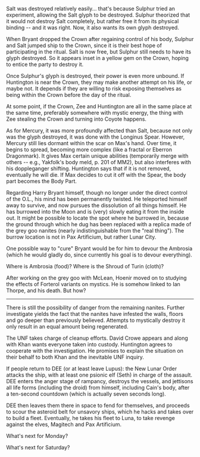 Salt was destroyed relatively easily... that's because Sulphur tried an experiment, allowing the Salt glyph to be destroyed. Sulphur theorized that it would not destroy Salt completely, but rather free it from its physical binding -- and it was right. Now, it also wants its own glyph destroyed.

When Bryant dropped the Crown after regaining control of his body, Sulphur and Salt jumped ship to the Crown, since it is their best hope of participating in the ritual. Salt is now free, but Sulphur still needs to have its glyph destroyed. So it appears inset in a yellow gem on the Crown, hoping to entice the party to destroy it.

Once Sulphur's glyph is destroyed, their power is even more unbound. If Huntington is near the Crown, they may make another attempt on his life, or maybe not. It depends if they are willing to risk exposing themselves as being within the Crown before the day of the ritual.

At some point, if the Crown, Zee and Huntington are all in the same place at the same time, preferably somewhere with mystic energy, the thing with Zee stealing the Crown and turning into Coyote happens.

As for Mercury, it was more profoundly affected than Salt, because not only was the glyph destroyed, it was done with the Longinus Spear. However, Mercury still lies dormant within the scar on Max's hand. Over time, it begins to spread, becoming more complex (like a fractal or Eberron Dragonmark). It gives Max certain unique abilities (temporarily merge with others -- e.g., Yakfolk's body meld, p. 201 of MM2), but also interferes with his doppleganger shifting. Huntington says that if it is not removed, eventually he will die. If Max decides to cut it off with the Spear, the body part becomes the Body Part.

Regarding Harry Bryant himself, though no longer under the direct control of the O.L., his mind has been permanently twisted. He teleported himself away to survive, and now pursues the dissolution of all things himself. He has burrowed into the Moon and is (very) slowly eating it from the inside out. It might be possible to locate the spot where he burrowed in, because the ground through which he dug has been replaced with a replica made of the grey goo nanites (nearly indistinguishable from the &quot;real thing&quot;). The burrow location is not in Pax Artificium, but rather Lunar City.

One possible way to &quot;cure&quot; Bryant would be for him to devour the Ambrosia (which he would gladly do, since currently his goal is to devour everything).

Where is Ambrosia (food)? Where is the Shroud of Turin (cloth)?

After working on the grey goo with McLean, Hoenir moved on to studying the effects of Forterol variants on mystics. He is somehow linked to Ian Thorpe, and his death. But how?

-----

There is still the possibility of danger from the remaining nanites. Further investigate yields the fact that the nanites have infested the walls, floors and go deeper than previously believed. Attempts to mystically destroy it only result in an equal amount being regenerated.

The UNF takes charge of cleanup efforts. David Crowe appears and along with Khan wants everyone taken into custody. Huntington agrees to cooperate with the investigation. He promises to explain the situation on their behalf to both Khan and the inevitable UNF inquiry.

If people return to DEE (or at least leave Lupus): the New Lunar Order attacks the ship, with at least one psionic elf (Seth) in charge of the assault. DEE enters the anger stage of rampancy, destroys the vessels, and jettisons all life forms (including the droid) from himself, including Cain's body, after a ten-second countdown (which is actually seven seconds long).

DEE then leaves them there in space to fend for themselves, and proceeds to scour the asteroid belt for unsavory ships, which he hacks and takes over to build a fleet. Eventually, he takes his fleet to Luna, to take revenge against the elves, Magitech and Pax Artificium.

What's next for Monday?

What's next for Saturday?
